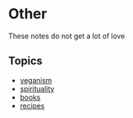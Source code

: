# Other

These notes do not get a lot of love

## Topics

- [veganism](./veganism/veganism.md)
- [spirituality](./spirituality/spirituality.md)
- [books](./books/books.md)
- [recipes](./recipes/recipes.md)
